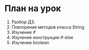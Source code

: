 # План на урок
1. Разбор ДЗ.
2. Повторение методов класса String
3. Изучение if
4. Изучение конструкции if-else
5. Изучение boolean
